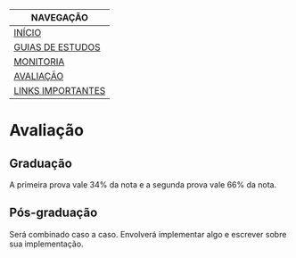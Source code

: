 |  NAVEGAÇÃO 	|
|---	        |
|  [INÍCIO](../) 	        |
|  [GUIAS DE ESTUDOS]() 	        |
|  [MONITORIA](../monitoria)	        |
|  [AVALIAÇÃO](avaliacao/)	        |
|   [LINKS IMPORTANTES](../links-importantes)	        |

# Avaliação


## Graduação

A primeira prova vale 34% da nota e a segunda prova vale 66% da nota.

## Pós-graduação

Será combinado caso a caso. Envolverá implementar algo e escrever sobre sua implementação.
